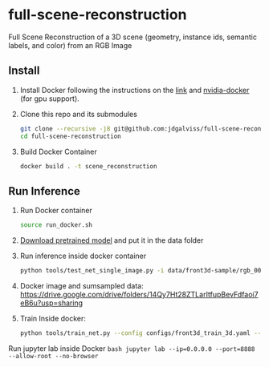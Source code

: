 # full-scene-reconstruction
Full Scene Reconstruction of a 3D scene (geometry, instance ids, semantic labels, and color) from an RGB Image

## Install
1. Install Docker following the instructions on the [link](https://docs.docker.com/engine/install/ubuntu/) and [nvidia-docker](https://github.com/NVIDIA/nvidia-docker) (for gpu support).

3. Clone this repo and its submodules 
    ```bash
    git clone --recursive -j8 git@github.com:jdgalviss/full-scene-reconstruction.git
    cd full-scene-reconstruction
    ```
4. Build Docker Container
    ```bash
    docker build . -t scene_reconstruction
    ```
## Run Inference
1. Run Docker container
    ```bash
    source run_docker.sh 
    ```

2. [Download pretrained model](http://kaldir.vc.in.tum.de/panoptic_reconstruction/panoptic-front3d.pth) and put it in the data folder

3. Run inference inside docker container

    ```bash
    python tools/test_net_single_image.py -i data/front3d-sample/rgb_0007.png -o <output_path>
    ```

4. Docker image and sumsampled data: https://drive.google.com/drive/folders/14Qy7Ht28ZTLarItfupBevFdfaoi7eB6u?usp=sharing

5. Train
    Inside docker:
    ```bash
    python tools/train_net.py --config configs/front3d_train_3d.yaml --output-path output/
    ```

Run jupyter lab inside Docker
    ```bash
    jupyter lab --ip=0.0.0.0 --port=8888 --allow-root --no-browser
    ```
